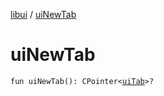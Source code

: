 [libui](README.md) / [uiNewTab](ui-new-tab.md)

# uiNewTab

`fun uiNewTab(): CPointer<`[`uiTab`](ui-tab.md)`>?`
